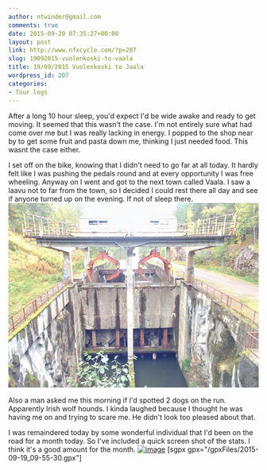 ```yaml
---
author: ntwinder@gmail.com
comments: true
date: 2015-09-20 07:35:27+00:00
layout: post
link: http://www.nfxcycle.com/?p=207
slug: 19092015-vuolenkoski-to-vaala
title: 19/09/2015 Vuolenkoski to Jaala
wordpress_id: 207
categories:
- Tour logs
---
```


After a long 10 hour sleep, you'd expect I'd be wide awake and ready to get moving. It seemed that this wasn't the case. I'm not entirely sure what had come over me but I was really lacking in energy. I popped to the shop near by to get some fruit and pasta down me, thinking I just needed food. This wasnt the case either. 

I set off on the bike, knowing that I didn't need to go far at all today. It hardly felt like I was pushing the pedals round and at every opportunity I was free wheeling. Anyway on I went and got to the next town called Vaala. I saw a laavu not to far from the town, so I decided I could rest there all day and see if anyone turned up on the evening. If not of sleep there. 
[![image](/assets/images/1055.jpg)](/assets/images/1055.jpg) 

Also a man asked me this morning if I'd spotted 2 dogs on the run. Apparently Irish wolf hounds. I kinda laughed because I thought he was having me on and trying to scare me. He didn't look too pleased about that. 

I was remaindered today by some wonderful individual that I'd been on the road for a month today. So I've included a quick screen shot of the stats. I think it's a good amount for the month.
[![image](http://www.nfxcycle.com/wp-content/uploads/2015/09/wpid-wp-1442744367776.png)](http://www.nfxcycle.com/wp-content/uploads/2015/09/wpid-wp-1442744367776.png)
[sgpx gpx="/gpxFiles/2015-09-19_09-55-30.gpx"]
